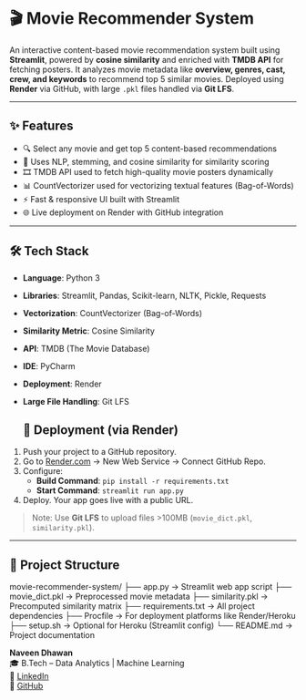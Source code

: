 # 🎬 Movie Recommender System

An interactive content-based movie recommendation system built using **Streamlit**, powered by **cosine similarity** and enriched with **TMDB API** for fetching posters. It analyzes movie metadata like **overview, genres, cast, crew, and keywords** to recommend top 5 similar movies. Deployed using **Render** via GitHub, with large `.pkl` files handled via **Git LFS**.

---

## ✨ Features

- 🔍 Select any movie and get top 5 content-based recommendations
- 🧠 Uses NLP, stemming, and cosine similarity for similarity scoring
- 🎞 TMDB API used to fetch high-quality movie posters dynamically
- 📊 CountVectorizer used for vectorizing textual features (Bag-of-Words)
- ⚡ Fast & responsive UI built with Streamlit
- 🌐 Live deployment on Render with GitHub integration

---

## 🛠 Tech Stack

- **Language**: Python 3
- **Libraries**: Streamlit, Pandas, Scikit-learn, NLTK, Pickle, Requests
- **Vectorization**: CountVectorizer (Bag-of-Words)
- **Similarity Metric**: Cosine Similarity
- **API**: TMDB (The Movie Database)
- **IDE**: PyCharm
- **Deployment**: Render
- **Large File Handling**: Git LFS

  ## 🚀 Deployment (via Render)

1. Push your project to a GitHub repository.
2. Go to [Render.com](https://render.com) → New Web Service → Connect GitHub Repo.
3. Configure:
   - **Build Command**: `pip install -r requirements.txt`
   - **Start Command**: `streamlit run app.py`
4. Deploy. Your app goes live with a public URL.

> Note: Use **Git LFS** to upload files >100MB (`movie_dict.pkl`, `similarity.pkl`).

---

## 📁 Project Structure
movie-recommender-system/ ├── app.py → Streamlit web app script ├── movie_dict.pkl → Preprocessed movie metadata ├── similarity.pkl → Precomputed similarity matrix ├── requirements.txt → All project dependencies ├── Procfile → For deployment platforms like Render/Heroku ├── setup.sh → Optional for Heroku (Streamlit config) └── README.md → Project documentation

**Naveen Dhawan**  
🎓 B.Tech – Data Analytics | Machine Learning  
🔗 [LinkedIn](https://linkedin.com/in/newnaveendhawan)  
💼 [GitHub](https://github.com/newnaveendhawan)
